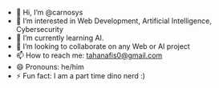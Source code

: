 - 👋 Hi, I’m @carnosys
- 👀 I’m interested in Web Development, Artificial Intelligence, Cybersecurity
- 🌱 I’m currently learning AI.
- 💞️ I’m looking to collaborate on any Web or AI project
- 📫 How to reach me: tahanafis0@gmail.com 
- 😄 Pronouns: he/him
- ⚡ Fun fact: I am a part time dino nerd :) 


